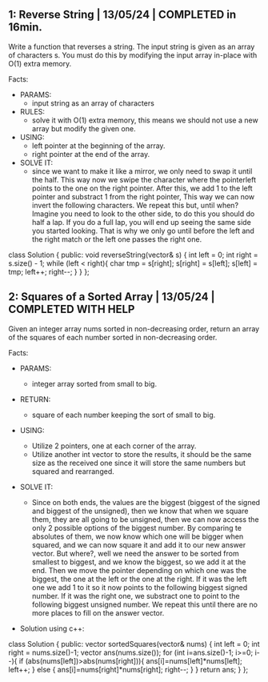 ## 1: Reverse String | 13/05/24 | COMPLETED in 16min.

Write a function that reverses a string. The input string is given as an array of characters s.
You must do this by modifying the input array in-place with O(1) extra memory.

Facts:
- PARAMS:
    - input string as an array of characters
- RULES:
    - solve it with O(1) extra memory, this means we should not use a new array but modify the given one.
- USING:
    - left pointer at the beginning of the array.
    - right pointer at the end of the array.
- SOLVE IT:
    - since we want to make it like a mirror, we only need to swap it until the half. This way now we swipe 
    the character where the pointerleft points to the one on the right pointer. After this, we add 1 to the left pointer and
    substract 1 from the right pointer, This way we can now invert the following characters. We repeat this but, until when?
    Imagine you need to look to the other side, to do this you should do half a lap. If you do a full lap, you will end up seeing the same side you started looking. That is why we only go until before the left and the right match or the left one passes the right one.

class Solution {
public:
    void reverseString(vector<char>& s) {
        int left = 0;
        int right = s.size() - 1;
        while (left < right){
            char tmp = s[right];
            s[right] = s[left];
            s[left] = tmp;
            left++;
            right--;
        }
    }
};

## 2: Squares of a Sorted Array | 13/05/24 | COMPLETED WITH HELP

Given an integer array nums sorted in non-decreasing order, 
return an array of the squares of each number sorted in non-decreasing order.

Facts:
- PARAMS: 
    - integer array sorted from small to big.

- RETURN:
    - square of each number keeping the sort of small to big.

- USING:
    - Utilize 2 pointers, one at each corner of the array.
    - Utilize another int vector to store the results, it should be the same size as the received one since it will store the same numbers but squared 
    and rearranged.

- SOLVE IT:
    - Since on both ends, the values are the biggest (biggest of the signed and biggest of the unsigned),
    then we know that when we square them, they are all going to be unsigned, then we can now access the only 2 
    possible options of the biggest number. By comparing te absolutes of them, we now know which one will be bigger when squared,
    and we can now square it and add it to our new answer vector. But where?, well we need the answer to be sorted from smallest to biggest,
    and we know the biggest, so we add it at the end. Then we move the pointer depending on which one was the biggest, the one at the left or the one at the right. If it was the left one we add 1 to it so it now points to the following biggest signed number. If it was the right one, we substract
    one to point to the following biggest unsigned number. We repeat this until there are no more places to fill on the answer vector.

- Solution using c++:

class Solution {
public:
    vector<int> sortedSquares(vector<int>& nums) {
        int left = 0;
        int right = nums.size()-1;
        vector<int> ans(nums.size());
        for (int i=ans.size()-1; i>=0; i--){
            if (abs(nums[left])>abs(nums[right])){
                ans[i]=nums[left]*nums[left];
                left++;
            } else {
                ans[i]=nums[right]*nums[right];
                right--;
            }
        }
        return ans;
    }
};